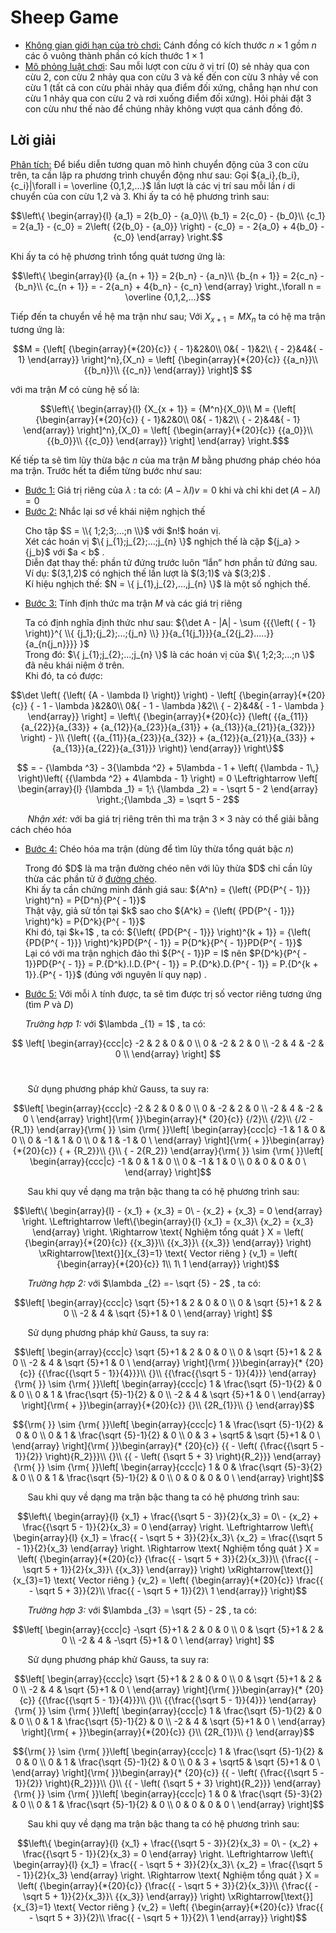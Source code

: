 # Sheep Game
- <ins>Không gian giới hạn của trò chơi:</ins> Cánh đồng có kích thước $n \times 1$ gồm $n$ các ô vuông thành phần có kích thước $1 \times 1$
- <ins>Mô phỏng luật chơi</ins>: Sau mỗi lượt con cừu ở vị trí (0) sẻ nhảy qua con cừu 2, con cừu 2 nhảy qua con cừu 3 và kế đến con cừu 3 nhảy về con cừu 1 (tất cả con cừu phải nhảy qua điểm đối xứng, chẳng hạn như con cừu 1 nhảy qua con cừu 2 và rơi xuống điểm đối xứng). Hỏi phải đặt 3 con cừu như thế nào để chúng nhảy không vượt qua cánh đồng đó.
## Lời giải
<ins>Phân tích:</ins> Để biểu diễn tương quan mô hình chuyển động của 3 con cừu trên, ta cần lập ra phương trình chuyển động như sau:
Gọi ${a_i},{b_i},{c_i}|\forall i = \overline {0,1,2,...}$ lần lượt là các vị trí sau mỗi lần $i$ di chuyển của con cừu 1,2 và 3. Khi ấy ta có hệ phương trình sau:
```math
\left\{ \begin{array}{l}
{a_1} = 2{b_0} - {a_0}\\
{b_1} = 2{c_0} - {b_0}\\
{c_1} = 2{a_1} - {c_0} = 2\left( {2{b_0} - {a_0}} \right) - {c_0} =  - 2{a_0} + 4{b_0} - {c_0}
\end{array} \right.
```
Khi ấy ta có hệ phương trình tổng quát tương ứng là: 
```math
\left\{ \begin{array}{l}
{a_{n + 1}} = 2{b_n} - {a_n}\\
{b_{n + 1}} = 2{c_n} - {b_n}\\
{c_{n + 1}} =  - 2{a_n} + 4{b_n} - {c_n}
\end{array} \right.,\forall n = \overline {0,1,2,...}
```
Tiếp đến ta chuyển về hệ ma trận như sau; Với ${X_{x + 1}} = M{X_n}$ ta có hệ ma trận tương ứng là: 
```math
M = {\left[ {\begin{array}{*{20}{c}}
{ - 1}&2&0\\
0&{ - 1}&2\\
{ - 2}&4&{ - 1}
\end{array}} \right]^n},{X_n} = \left[ {\begin{array}{*{20}{c}}
{{a_n}}\\
{{b_n}}\\
{{c_n}}
\end{array}} \right]$ 
```
với ma trận $M$ có cùng hệ số là: 
```math
\left\{ \begin{array}{l}
{X_{x + 1}} = {M^n}{X_0}\\
M = {\left[ {\begin{array}{*{20}{c}}
{ - 1}&2&0\\
0&{ - 1}&2\\
{ - 2}&4&{ - 1}
\end{array}} \right]^n},{X_0} = \left[ {\begin{array}{*{20}{c}}
{{a_0}}\\
{{b_0}}\\
{{c_0}}
\end{array}} \right]
\end{array} \right.$
```
Kế tiếp ta sẽ tìm lũy thừa bậc $n$ của ma trận $M$ bằng phương pháp chéo hóa ma trận.
Trước hết ta điểm từng bước như sau:
- <ins>Bước 1:</ins> Giá trị riêng của $\lambda$ : ta có: $\left( {A - \lambda I} \right)v = 0$ khi và chỉ khi $\det \left( {A - \lambda I} \right) = 0$
- <ins>Bước 2:</ins> Nhắc lại sơ về khái niệm nghịch thế
  <p>
  Cho tập  $S = \\{ 1;2;3;...;n \\}$ với $n!$ hoán vị. <br>
  Xét các hoán vị $\{ j_{1};j_{2};...;j_{n} \}$ nghịch thế là cặp ${j_a} > {j_b}$ với $a < b$ . <br>
  Diễn đạt thay thế: phần tử đứng trước luôn “lắn” hơn phần tử đứng sau. <br>
  Ví dụ: $(3,1,2)$ có nghịch thế lần lượt là $(3;1)$ và $(3;2)$ .  <br>
  Kí hiệu nghịch thế: $N = \{ j_{1},j_{2},...,j_{n} \}$ là một số nghịch thế. <br>
  </p>
- <ins>Bước 3:</ins> Tính định thức ma trận $M$ và các giá trị riêng
  <p> Ta có định nghĩa định thức như sau: ${\det A - |A| - \sum {{{\left( { - 1} \right)}^{ \\{ {j_1};{j_2};...;{j_n} \\} }}{a_{1{j_1}}}{a_{2{j_2}.....}}{a_{n{j_n}}}} }$ <br>
  Trong đó: $\{ j_{1};j_{2};...;j_{n} \}$ là các hoán vị của $\{ 1;2;3;...;n \}$ đã nêu khái niệm ở trên. <br>
  Khi đó, ta có được: <br>
```math
\det \left( {\left( {A - \lambda I} \right)} \right) - \left[ {\begin{array}{*{20}{c}}
{ - 1 - \lambda }&2&0\\
0&{ - 1 - \lambda }&2\\
{ - 2}&4&{ - 1 - \lambda }
\end{array}} \right] = \left\{ {\begin{array}{*{20}{c}}
{\left( {{a_{11}}{a_{22}}{a_{33}} + {a_{12}}{a_{23}}{a_{31}} + {a_{13}}{a_{21}}{a_{32}}} \right) - }\\
{\left( {{a_{11}}{a_{23}}{a_{32}} + {a_{12}}{a_{21}}{a_{33}} + {a_{13}}{a_{22}}{a_{31}}} \right)}
\end{array}} \right\}
```
```math
 =  - {\lambda ^3} - 3{\lambda ^2} + 5\lambda  - 1 + \left( {\lambda  - 1\,} \right)\left( {{\lambda ^2} + 4\lambda  - 1} \right) = 0 \Leftrightarrow \left[ \begin{array}{l}
{\lambda _1} = 1;\
{\lambda _2} =  - \sqrt 5  - 2
\end{array} \right.;{\lambda _3} = \sqrt 5  - 2
```

&nbsp;&nbsp;&nbsp;&nbsp;&nbsp;&nbsp;&nbsp;*Nhận xét:* với ba giá trị riêng trên thì ma trận $3 \times 3$ này có thể giải bằng cách chéo hóa 

  </p> 

- <ins>Bước 4:</ins> Chéo hóa ma trận (dùng để tìm lũy thừa tổng quát bậc $n$)
  <p
    Trước hết ta kí hiệu chéo hóa ma trận dưới dạng đại số thuần túy là $A = PD{P^{ - 1}}$$ .<br>
    Trong đó $D$ là ma trận đường chéo nên với lũy thừa $D$ chỉ cần lũy thừa các phần tử ở <ins>đường chéo</ins>. <br>
    Khi ấy ta cần chứng minh đánh giá sau: ${A^n} = {\left( {PD{P^{ - 1}}} \right)^n} = P{D^n}{P^{ - 1}}$ <br>
    Thật vậy, giả sử tồn tại $k$ sao cho ${A^k} = {\left( {PD{P^{ - 1}}} \right)^k} = P{D^k}{P^{ - 1}}$ <br>
    Khi đó, tại $k+1$ , ta có: ${\left( {PD{P^{ - 1}}} \right)^{k + 1}} = {\left( {PD{P^{ - 1}}} \right)^k}PD{P^{ - 1}} = P{D^k}{P^{ - 1}}PD{P^{ - 1}}$ <br>
    Lại có với ma trận nghịch đảo thì ${P^{ - 1}}P = I$ nên $P{D^k}{P^{ - 1}}PD{P^{ - 1}} = P.{D^k}.I.D.{P^{ - 1}} = P.{D^k}.D.{P^{ - 1}} = P.{D^{k + 1}}.{P^{ - 1}}$ (đúng với nguyên lí quy nạp) . <br>
  </p>       
- <ins>Bước 5:</ins> Với mỗi $\lambda$ tính được, ta sẽ tìm được trị số vector riêng tương ứng (tìm $P$ và $D$)
  <p>
  <i>Trường hợp 1:</i> với $\lambda _{1} = 1$ , ta có: 
   <ol>
$$
\left[
\begin{array}{ccc|c}
  -2 & 2 & 0 & 0 \\
  0 & -2 & 2 & 0 \\
  -2 & 4 & -2 & 0 \\
\end{array}
\right]
$$       
    </ol>
   </p>
   &nbsp;&nbsp;&nbsp;&nbsp;&nbsp;&nbsp;&nbsp;Sử dụng phương pháp khử Gauss, ta suy ra:

```math
\left[
\begin{array}{ccc|c}
  -2 & 2 & 0 & 0 \\
  0 & -2 & 2 & 0 \\
  -2 & 4 & -2 & 0 \
\end{array}
\right]{\rm{  }}\begin{array}{* {20}{c}}
{/2}\\
{/2}\\
{/2 - {R_1}}
\end{array}{\rm{  }} \sim {\rm{  }}\left[
\begin{array}{ccc|c}
  -1 & 1 & 0 & 0 \\
  0 & -1 & 1 & 0 \\
  0 & 1 & -1 & 0 \
\end{array}
\right]{\rm{     +   }}\begin{array}{*{20}{c}}
{ + {R_2}}\\
{}\\
{ - 2{R_2}}
\end{array}{\rm{  }} \sim {\rm{  }}\left[
\begin{array}{ccc|c}
  -1 & 0 & 1 & 0 \\
  0 & -1 & 1 & 0 \\
  0 & 0 & 0 & 0 \
\end{array}
\right]
```
   &nbsp;&nbsp;&nbsp;&nbsp;&nbsp;&nbsp;&nbsp;Sau khi quy về dạng ma trận bậc thang ta có hệ phương trình sau: 
```math
\left\{ \begin{array}{l}
 - {x_1} + {x_3} = 0\
 - {x_2} + {x_3} = 0
\end{array} \right. \Leftrightarrow \left\{\begin{array}{l}
{x_1} = {x_3}\
{x_2} = {x_3}
\end{array} \right.  \Rightarrow \text{ Nghiệm tổng quát } X = \left( {\begin{array}{*{20}{c}}
{{x_3}}\\
{{x_3}}\
{{x_3}}
\end{array}} \right)  \xRightarrow[\text{}]{x_{3}=1} \text{ Vector riêng } {v_1} = \left( {\begin{array}{*{20}{c}}
1\\
1\
1
\end{array}} \right)
```
   &nbsp;&nbsp;&nbsp;&nbsp;&nbsp;&nbsp;&nbsp;<i>Trường hợp 2:</i> với $\lambda _{2} =- \sqrt {5}  - 2$ , ta có: 
```math
\left[
\begin{array}{ccc|c}
  \sqrt {5}+1 & 2 & 0 & 0 \\
  0 & \sqrt {5}+1 & 2 & 0 \\
  -2 & 4 & \sqrt {5}+1 & 0 \
\end{array}
\right]   
```
   &nbsp;&nbsp;&nbsp;&nbsp;&nbsp;&nbsp;&nbsp;Sử dụng phương pháp khử Gauss, ta suy ra:
```math
\left[
\begin{array}{ccc|c}
  \sqrt {5}+1 & 2 & 0 & 0 \\
  0 & \sqrt {5}+1 & 2 & 0 \\
  -2 & 4 & \sqrt {5}+1 & 0 \
\end{array}
\right]{\rm{  }}\begin{array}{* {20}{c}}
{{\frac{{\sqrt 5  - 1}}{4}}}\\
{}\\
{{\frac{{\sqrt 5  - 1}}{4}}}
\end{array}
{\rm{  }} \sim {\rm{  }}\left[
\begin{array}{ccc|c}
  1 & \frac{\sqrt {5}-1}{2} & 0 & 0 \\
  0 & 1 & \frac{\sqrt {5}-1}{2} & 0 \\
  -2 & 4 & \sqrt {5}+1 & 0 \
\end{array}
\right]{\rm{     +   }}\begin{array}{*{20}{c}}
{}\\
{2R_{1}}\\
{}
\end{array}
```
```math
{\rm{  }} \sim {\rm{  }}\left[
\begin{array}{ccc|c}
  1 & \frac{\sqrt {5}-1}{2} & 0 & 0 \\
  0 & 1 & \frac{\sqrt {5}-1}{2} & 0 \\
  0 & 3 + \sqrt5 & \sqrt {5}+1 & 0 \
\end{array}
\right]{\rm{  }}\begin{array}{* {20}{c}}
{{ - \left( {\frac{{\sqrt 5  - 1}}{2}} \right){R_2}}}\\
{}\\
{{ - \left( {\sqrt 5  + 3} \right){R_2}}}
\end{array}{\rm{  }} \sim {\rm{  }}\left[
\begin{array}{ccc|c}
  1 & 0 & \frac{\sqrt {5}-3}{2} & 0 \\
  0 & 1 & \frac{\sqrt {5}-1}{2} & 0 \\
  0 & 0 & 0 & 0 \
\end{array}
\right]
```
   &nbsp;&nbsp;&nbsp;&nbsp;&nbsp;&nbsp;&nbsp;Sau khi quy về dạng ma trận bậc thang ta có hệ phương trình sau: 
```math
\left\{ \begin{array}{l}
{x_1} + \frac{{\sqrt 5  - 3}}{2}{x_3} = 0\
 - {x_2} + \frac{{\sqrt 5  - 1}}{2}{x_3} = 0
\end{array} \right. \Leftrightarrow \left\{ \begin{array}{l}
{x_1} = \frac{{ - \sqrt 5  + 3}}{2}{x_3}\
{x_2} = \frac{{\sqrt 5  - 1}}{2}{x_3}
\end{array} \right. \Rightarrow \text{ Nghiệm tổng quát } X = \left( {\begin{array}{*{20}{c}}
{\frac{{ - \sqrt 5  + 3}}{2}{x_3}}\\
{\frac{{ - \sqrt 5  + 1}}{2}{x_3}}\
{{x_3}}
\end{array}} \right)  \xRightarrow[\text{}]{x_{3}=1} \text{ Vector riêng } {v_2} = \left( {\begin{array}{*{20}{c}}
\frac{{ - \sqrt 5  + 3}}{2}\\
\frac{{ - \sqrt 5  + 1}}{2}\
1
\end{array}} \right)
```
   &nbsp;&nbsp;&nbsp;&nbsp;&nbsp;&nbsp;&nbsp;<i>Trường hợp 3:</i> với $\lambda _{3} = \sqrt {5}  - 2$ , ta có: 
```math
\left[
\begin{array}{ccc|c}
  -\sqrt {5}+1 & 2 & 0 & 0 \\
  0 & \sqrt {5}+1 & 2 & 0 \\
  -2 & 4 & -\sqrt {5}+1 & 0 \
\end{array}
\right]   
```
   &nbsp;&nbsp;&nbsp;&nbsp;&nbsp;&nbsp;&nbsp;Sử dụng phương pháp khử Gauss, ta suy ra:
```math
\left[
\begin{array}{ccc|c}
  \sqrt {5}+1 & 2 & 0 & 0 \\
  0 & \sqrt {5}+1 & 2 & 0 \\
  -2 & 4 & \sqrt {5}+1 & 0 \
\end{array}
\right]{\rm{  }}\begin{array}{* {20}{c}}
{{\frac{{\sqrt 5  - 1}}{4}}}\\
{}\\
{{\frac{{\sqrt 5  - 1}}{4}}}
\end{array}
{\rm{  }} \sim {\rm{  }}\left[
\begin{array}{ccc|c}
  1 & \frac{\sqrt {5}-1}{2} & 0 & 0 \\
  0 & 1 & \frac{\sqrt {5}-1}{2} & 0 \\
  -2 & 4 & \sqrt {5}+1 & 0 \
\end{array}
\right]{\rm{     +   }}\begin{array}{*{20}{c}}
{}\\
{2R_{1}}\\
{}
\end{array}
```
```math
{\rm{  }} \sim {\rm{  }}\left[
\begin{array}{ccc|c}
  1 & \frac{\sqrt {5}-1}{2} & 0 & 0 \\
  0 & 1 & \frac{\sqrt {5}-1}{2} & 0 \\
  0 & 3 + \sqrt5 & \sqrt {5}+1 & 0 \
\end{array}
\right]{\rm{  }}\begin{array}{* {20}{c}}
{{ - \left( {\frac{{\sqrt 5  - 1}}{2}} \right){R_2}}}\\
{}\\
{{ - \left( {\sqrt 5  + 3} \right){R_2}}}
\end{array}{\rm{  }} \sim {\rm{  }}\left[
\begin{array}{ccc|c}
  1 & 0 & \frac{\sqrt {5}-3}{2} & 0 \\
  0 & 1 & \frac{\sqrt {5}-1}{2} & 0 \\
  0 & 0 & 0 & 0 \
\end{array}
\right]
```
   &nbsp;&nbsp;&nbsp;&nbsp;&nbsp;&nbsp;&nbsp;Sau khi quy về dạng ma trận bậc thang ta có hệ phương trình sau: 
```math
\left\{ \begin{array}{l}
{x_1} + \frac{{\sqrt 5  - 3}}{2}{x_3} = 0\
 - {x_2} + \frac{{\sqrt 5  - 1}}{2}{x_3} = 0
\end{array} \right. \Leftrightarrow \left\{ \begin{array}{l}
{x_1} = \frac{{ - \sqrt 5  + 3}}{2}{x_3}\
{x_2} = \frac{{\sqrt 5  - 1}}{2}{x_3}
\end{array} \right. \Rightarrow \text{ Nghiệm tổng quát } X = \left( {\begin{array}{*{20}{c}}
{\frac{{ - \sqrt 5  + 3}}{2}{x_3}}\\
{\frac{{ - \sqrt 5  + 1}}{2}{x_3}}\
{{x_3}}
\end{array}} \right)  \xRightarrow[\text{}]{x_{3}=1} \text{ Vector riêng } {v_2} = \left( {\begin{array}{*{20}{c}}
\frac{{ - \sqrt 5  + 3}}{2}\\
\frac{{ - \sqrt 5  + 1}}{2}\
1
\end{array}} \right)
```



   
